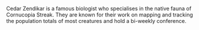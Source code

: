 Cedar Zendikar is a famous biologist who specialises in the native fauna of Cornucopia Streak. They are known for their work on mapping and tracking the population totals of most creatures and hold a bi-weekly conference.


